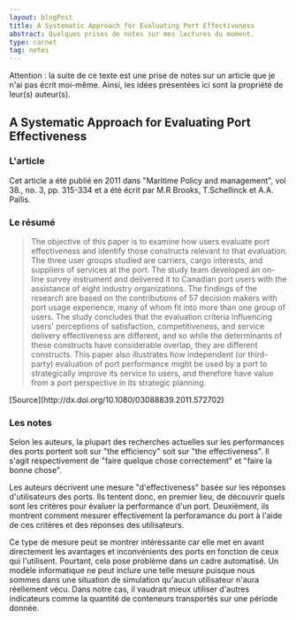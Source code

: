 ```yaml
---
layout: blogPost
title: A Systematic Approach for Evaluating Port Effectiveness
abstract: Quelques prises de notes sur mes lectures du moment.
type: carnet
tag: notes
---
```


Attention : la suite de ce texte est une prise de notes sur un article que je n'ai pas écrit moi-même. Ainsi, les idées présentées ici sont la propriété de leur(s) auteur(s).

## A Systematic Approach for Evaluating Port Effectiveness

### L'article

Cet article a été publié en 2011 dans "Maritime Policy and management", vol 38., no. 3, pp. 315-334 et a été écrit par M.R Brooks, T.Schellinck et A.A. Pallis.

### Le résumé

<blockquote cite="http://dx.doi.org/10.1080/03088839.2011.572702 ">
	The objective of this paper is to examine how users evaluate port effectiveness and identify those constructs relevant to that evaluation. The three user groups studied 
	are carriers, cargo interests, and suppliers of services at the port. The study team developed an on-line survey instrument and delivered it to Canadian port users with 
	the assistance of eight industry organizations. The findings of the research are based on the contributions of 57 decision makers with port usage experience, many of whom 
	fit into more than one group of users. The study concludes that the evaluation criteria influencing users' perceptions of satisfaction, competitiveness, and service delivery 
	effectiveness are different, and so while the determinants of these constructs have considerable overlap, they are different constructs. This paper also illustrates how 
	independent (or third-party) evaluation of port performance might be used by a port to strategically improve its service to users, and therefore have value from a port 
	perspective in its strategic planning.
</blockquote>
[Source](http://dx.doi.org/10.1080/03088839.2011.572702)

### Les notes


Selon les auteurs, la plupart des recherches actuelles sur les performances des ports portent soit sur "the efficiency" soit sur "the effectiveness". Il s'agit respectivement 
de "faire quelque chose correctement" et "faire la bonne chose".

Les auteurs décrivent une mesure "d'effectiveness" basée sur les réponses d'utilisateurs des ports. Ils tentent donc, en premier lieu, de découvrir quels sont les critères pour 
évaluer la performance d'un port. Deuxièment, ils montrent comment mesurer effectivement la perforamance du port à l'aide de ces critères et des réponses des utilisateurs.

Ce type de mesure peut se montrer intéressante car elle met en avant directement les avantages et inconvénients des ports en fonction de ceux qui l'utilisent. Pourtant, cela pose 
problème dans un cadre automatisé. Un modèle informatique ne peut inclure une telle mesure puisque nous sommes dans une situation de simulation qu'aucun utilisateur n'aura 
réellement vécu. Dans notre cas, il vaudrait mieux utiliser d'autres indicateurs comme la quantité de conteneurs transportés sur une période donnée.
